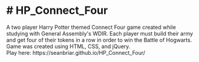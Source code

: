 <h1># HP_Connect_Four</h1>
A two player Harry Potter themed Connect Four game created while studying with General Assembly's WDIR. Each player must build their army and get four of their tokens in a row in order to win the Battle of Hogwarts. Game was created using HTML, CSS, and jQuery.
<br>Play here: https://seanbriar.github.io/HP_Connect_Four/
